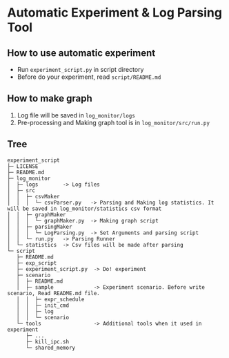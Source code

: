 Automatic Experiment & Log Parsing Tool
=======================================

## How to use automatic experiment
* Run `experiment_script.py` in script directory
* Before do your experiment, read `script/README.md`

## How to make graph
1. Log file will be saved in `log_monitor/logs`
2. Pre-processing and Making graph tool is in `log_monitor/src/run.py`

## Tree
```
experiment_script
├─ LICENSE
├─ README.md
├─ log_monitor
│  ├─ logs        -> Log files
│  ├─ src
│  │  ├─ csvMaker       
│  │  │  └─ csvParser.py   -> Parsing and Making log statistics. It will be saved in log_monitor/statistics csv format 
│  │  ├─ graphMaker     
│  │  │  └─ graphMaker.py  -> Making graph script
│  │  ├─ parsingMaker   
│  │  │  └─ LogParsing.py  -> Set Arguments and parsing script
│  │  └─ run.py   -> Parsing Runner
│  └─ statistics  -> Csv files will be made after parsing
└─ script
   ├─ README.md
   ├─ exp_script
   ├─ experiment_script.py  -> Do! experiment
   ├─ scenario
   │  ├─ README.md
   │  ├─ sample             -> Experiment scenario. Before write scenario, Read README.md file.
   │  │  ├─ expr_schedule
   │  │  ├─ init_cmd
   │  │  ├─ log
   │  │  └─ scenario
   └─ tools                 -> Additional tools when it used in experiment
      ├─ ...
      ├─ kill_ipc.sh
      └─ shared_memory
```